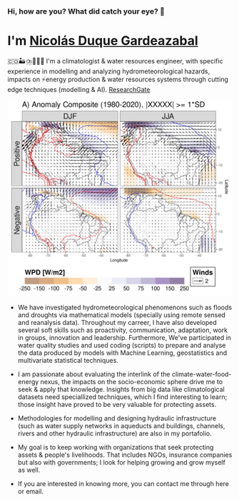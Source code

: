 ### Hi, how are you? What did catch your eye? 👋

# I'm [Nicolás Duque Gardeazabal](https://www.linkedin.com/in/nicolas-duque-gardeazabal-59a93683/)

🇨🇴🏜️⛈️🌊🇨🇭 I'm a climatologist & water resources engineer, with specific experience in modelling and analyzing hydrometeorological hazards, impacts on ⚡energy production & water resources systems through cutting edge techniques (modelling & AI). [ResearchGate](https://www.researchgate.net/profile/Nicolas-Duque-Gardeazabal)

![](./Fig.png)
<!--
<img align="right" alt="GIF" height="160px" src="https://media1.tenor.com/images/bb7406fd9dc9aee68b405b13fa778e63/tenor.gif?itemid=8929777" />
-->
- We have investigated hydrometeorological phenomenons such as floods and droughts via mathematical models (specially using remote sensed and reanalysis data). Throughout my carreer, I have also developed several soft skills such as proactivity, communication, adaptation, work in groups, innovation and leadership. Furthermore, We've participated in water quality studies and used coding (scripts) to prepare and analyse the data produced by models with Machine Learning, geostatistics and multivariate statistical techniques.

- I am passionate about evaluating the interlink of the climate-water-food-energy nexus, the impacts on the socio-economic sphere drive me to seek & apply that knowledge. Insights from big data like climatological datasets need speciallized techniques, which I find interesting to learn; those insight have proved to be very valuable for protecting assets.

- Methodologies for modelling and designing hydraulic infrastructure (such as water supply networks in aqueducts and buildings, channels, rivers and other hydraulic infrastructure) are also in my portafolio.

- My goal is to keep working with organizations that seek protecting assets & people's livelihoods. That includes NGOs, insurance companies but also with governments; I look for helping growing and grow myself as well.

- If you are interested in knowing more, you can contact me through here or email.

<!--
**nduqueg/nduqueg** is a ✨ _special_ ✨ repository because its `README.md` (this file) appears on your GitHub profile.

Here are some ideas to get you started:

- 🔭 I’m currently working on ...
- 🌱 I’m currently learning ...
- 👯 I’m looking to collaborate on ...
- 🤔 I’m looking for help with ...
- 💬 Ask me about ...
- 📫 How to reach me: ...
- 😄 Pronouns: ...
- ⚡ Fun fact: ...
-->
